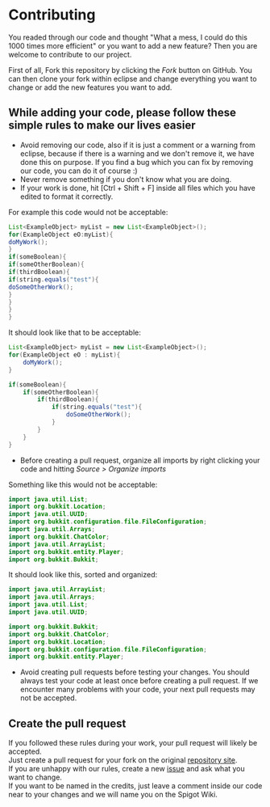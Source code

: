 # Contributing
You readed through our code and thought "What a mess, I could do this 1000 times more efficient" or you want to add a new feature?
Then you are welcome to contribute to our project.

First of all, Fork this repository by clicking the *Fork* button on GitHub. You can then clone your fork within eclipse and 
change everything you want to change or add the new features you want to add.

## While adding your code, please follow these simple rules to make our lives easier
* Avoid removing our code, also if it is just a comment or a warning from eclipse, because if there is a warning and we don't remove it, we have done this on purpose. If you find a bug which you can fix by removing our code, you can do it of course :)
* Never remove something if you don't know what you are doing.
* If your work is done, hit [Ctrl + Shift + F] inside all files which you have edited to format it correctly.

For example this code would not be acceptable:

```java
List<ExampleObject> myList = new List<ExampleObject>();
for(ExampleObject eO:myList){
doMyWork();
}
if(someBoolean){
if(someOtherBoolean){
if(thirdBoolean){
if(string.equals("test"){
doSomeOtherWork();
}
}
}
}
```

It should look like that to be acceptable:

```java
List<ExampleObject> myList = new List<ExampleObject>();
for(ExampleObject eO : myList){
    doMyWork();
}

if(someBoolean){
    if(someOtherBoolean){
        if(thirdBoolean){
            if(string.equals("test"){
                doSomeOtherWork();
            }
        }
    }
}
```

* Before creating a pull request, organize all imports by right clicking your code and hitting *Source > Organize imports*

Something like this would not be acceptable:

```java
import java.util.List;
import org.bukkit.Location;
import java.util.UUID;
import org.bukkit.configuration.file.FileConfiguration;
import java.util.Arrays;
import org.bukkit.ChatColor;
import java.util.ArrayList;
import org.bukkit.entity.Player;
import org.bukkit.Bukkit;
```

It should look like this, sorted and organized:

```java
import java.util.ArrayList;
import java.util.Arrays;
import java.util.List;
import java.util.UUID;

import org.bukkit.Bukkit;
import org.bukkit.ChatColor;
import org.bukkit.Location;
import org.bukkit.configuration.file.FileConfiguration;
import org.bukkit.entity.Player;
```

* Avoid creating pull requests before testing your changes. You should always test your code at least once before creating a pull request.
If we encounter many problems with your code, your next pull requests may not be accepted.

## Create the pull request

If you followed these rules during your work, your pull request will likely be accepted.  
Just create a pull request for your fork on the original [repository site](https://github.com/KWStudios/RageMode).  
If you are unhappy with our rules, create a new [issue](https://github.com/KWStudios/RageMode/issues) and ask what you want to change.  
If you want to be named in the credits, just leave a comment inside our code near to your changes and we will name you on the Spigot Wiki.
